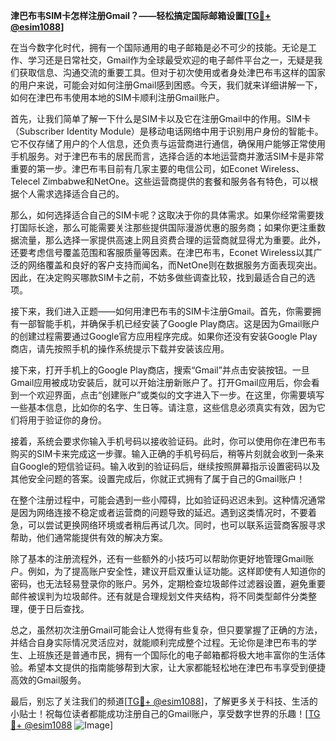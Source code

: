 **津巴布韦SIM卡怎样注册Gmail？——轻松搞定国际邮箱设置[[TG💪+ @esim1088](https://t.me/s/esim1088)]**

在当今数字化时代，拥有一个国际通用的电子邮箱是必不可少的技能。无论是工作、学习还是日常社交，Gmail作为全球最受欢迎的电子邮件平台之一，无疑是我们获取信息、沟通交流的重要工具。但对于初次使用或者身处津巴布韦这样的国家的用户来说，可能会对如何注册Gmail感到困惑。今天，我们就来详细讲解一下，如何在津巴布韦使用本地的SIM卡顺利注册Gmail账户。

首先，让我们简单了解一下什么是SIM卡以及它在注册Gmail中的作用。SIM卡（Subscriber Identity Module）是移动电话网络中用于识别用户身份的智能卡。它不仅存储了用户的个人信息，还负责与运营商进行通信，确保用户能够正常使用手机服务。对于津巴布韦的居民而言，选择合适的本地运营商并激活SIM卡是非常重要的第一步。津巴布韦目前有几家主要的电信公司，如Econet Wireless、Telecel Zimbabwe和NetOne。这些运营商提供的套餐和服务各有特色，可以根据个人需求选择适合自己的。

那么，如何选择适合自己的SIM卡呢？这取决于你的具体需求。如果你经常需要拨打国际长途，那么可能需要关注那些提供国际漫游优惠的服务商；如果你更注重数据流量，那么选择一家提供高速上网且资费合理的运营商就显得尤为重要。此外，还要考虑信号覆盖范围和客服质量等因素。在津巴布韦，Econet Wireless以其广泛的网络覆盖和良好的客户支持而闻名，而NetOne则在数据服务方面表现突出。因此，在决定购买哪款SIM卡之前，不妨多做些调查比较，找到最适合自己的选项。

接下来，我们进入正题——如何用津巴布韦的SIM卡注册Gmail。首先，你需要拥有一部智能手机，并确保手机已经安装了Google Play商店。这是因为Gmail账户的创建过程需要通过Google官方应用程序完成。如果你还没有安装Google Play商店，请先按照手机的操作系统提示下载并安装该应用。

接下来，打开手机上的Google Play商店，搜索“Gmail”并点击安装按钮。一旦Gmail应用被成功安装后，就可以开始注册新账户了。打开Gmail应用后，你会看到一个欢迎界面，点击“创建账户”或类似的文字进入下一步。在这里，你需要填写一些基本信息，比如你的名字、生日等。请注意，这些信息必须真实有效，因为它们将用于验证你的身份。

接着，系统会要求你输入手机号码以接收验证码。此时，你可以使用你在津巴布韦购买的SIM卡来完成这一步骤。输入正确的手机号码后，稍等片刻就会收到一条来自Google的短信验证码。输入收到的验证码后，继续按照屏幕指示设置密码以及其他安全问题的答案。设置完成后，你就正式拥有了属于自己的Gmail账户！

在整个注册过程中，可能会遇到一些小障碍，比如验证码迟迟未到。这种情况通常是因为网络连接不稳定或者运营商的问题导致的延迟。遇到这类情况时，不要着急，可以尝试更换网络环境或者稍后再试几次。同时，也可以联系运营商客服寻求帮助，他们通常能提供有效的解决方案。

除了基本的注册流程外，还有一些额外的小技巧可以帮助你更好地管理Gmail账户。例如，为了提高账户安全性，建议开启双重认证功能。这样即使有人知道你的密码，也无法轻易登录你的账户。另外，定期检查垃圾邮件过滤器设置，避免重要邮件被误判为垃圾邮件。还有就是合理规划文件夹结构，将不同类型邮件分类整理，便于日后查找。

总之，虽然初次注册Gmail可能会让人觉得有些复杂，但只要掌握了正确的方法，并结合自身实际情况灵活应对，就能顺利完成整个过程。无论你是津巴布韦的学生、上班族还是普通市民，拥有一个国际化的电子邮箱都将极大地丰富你的生活体验。希望本文提供的指南能够帮到大家，让大家都能轻松地在津巴布韦享受到便捷高效的Gmail服务。

最后，别忘了关注我们的频道[[TG💪+ @esim1088](https://t.me/s/esim1088)]，了解更多关于科技、生活的小贴士！祝每位读者都能成功注册自己的Gmail账户，享受数字世界的乐趣！[[TG💪+ @esim1088](https://t.me/s/esim1088) ![Image](https://i.postimg.cc/4NQfJmqS/Snipaste-2025-05-13-00-14-12.png)]